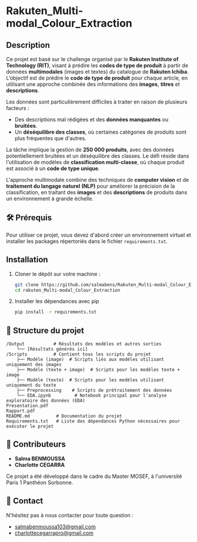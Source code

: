 # Rakuten_Multi-modal_Colour_Extraction

## Description

Ce projet est basé sur le challenge organisé par le **Rakuten Institute of Technology (RIT)**, visant à prédire les **codes de type de produit** à partir de données **multimodales** (images et textes) du catalogue de **Rakuten Ichiba**. L’objectif est de prédire le **code de type de produit** pour chaque article, en utilisant une approche combinée des informations des **images**, **titres** et **descriptions**.

Les données sont particulièrement difficiles à traiter en raison de plusieurs facteurs :

- Des descriptions mal rédigées et des **données manquantes** ou **bruitées**.
- Un **déséquilibre des classes**, où certaines catégories de produits sont plus fréquentes que d'autres.

La tâche implique la gestion de **250 000 produits**, avec des données potentiellement bruitées et un déséquilibre des classes. Le défi réside dans l'utilisation de modèles de **classification multi-classe**, où chaque produit est associé à un **code de type unique**.

L'approche multimodale combine des techniques de **computer vision** et de **traitement du langage naturel (NLP)** pour améliorer la précision de la classification, en traitant des **images** et des **descriptions** de produits dans un environnement à grande échelle.


## 🛠 Prérequis

Pour utiliser ce projet, vous devez d'abord créer un environnement virtuel et installer les packages répertoriés dans le fichier `requirements.txt`.

## Installation

1. Cloner le dépôt sur votre machine :
   ```bash
   git clone https://github.com/salmabens/Rakuten_Multi-modal_Colour_Extraction.git
   cd rakuten_Multi-modal_Colour_Extraction

2. Installer les dépendances avec pip
   ```bash
   pip install -r requirements.txt

## 📁 Structure du projet
```
/Output           # Résultats des modèles et autres sorties
    └── [Résultats générés ici]
/Scripts          # Contient tous les scripts du projet
    ├── Modèle (image)  # Scripts liés aux modèles utilisant uniquement des images
    ├── Modèle (texte + image)  # Scripts pour les modèles texte + image
    ├── Modèle (texte)  # Scripts pour les modèles utilisant uniquement du texte
    ├── Preprocessing    # Scripts de prétraitement des données
    └── EDA.ipynb         # Notebook principal pour l'analyse exploratoire des données (EDA)
Presentation.pdf
Rapport.pdf
README.md          # Documentation du projet
Requirements.txt   # Liste des dépendances Python nécessaires pour exécuter le projet
```
## 👥 Contributeurs

- **Salma BENMOUSSA**
- **Charlotte CEGARRA**

Ce projet a été développé dans le cadre du Master MOSEF, à l'université Paris 1 Panthéon Sorbonne.

## 📩 Contact

N'hésitez pas à nous contacter pour toute question :

- salmabenmoussa103@gmail.com 
- charlottecegarrapro@gmail.com
